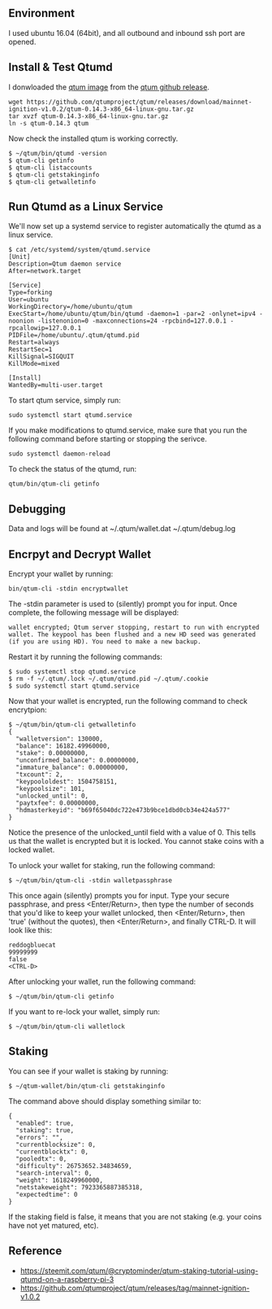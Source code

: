 
## Environment
I used ubuntu 16.04 (64bit), and all outbound and inbound ssh port are opened. 

## Install & Test Qtumd 
I donwloaded the [qtum image](https://github.com/qtumproject/qtum/releases/download/mainnet-ignition-v1.0.2/qtum-0.14.3-x86_64-linux-gnu.tar.gz)
from the [qtum github release](https://github.com/qtumproject/qtum/releases/tag/mainnet-ignition-v1.0.2).
```
wget https://github.com/qtumproject/qtum/releases/download/mainnet-ignition-v1.0.2/qtum-0.14.3-x86_64-linux-gnu.tar.gz
tar xvzf qtum-0.14.3-x86_64-linux-gnu.tar.gz
ln -s qtum-0.14.3 qtum
```

Now check the installed qtum is working correctly.
```
$ ~/qtum/bin/qtumd -version
$ qtum-cli getinfo
$ qtum-cli listaccounts
$ qtum-cli getstakinginfo
$ qtum-cli getwalletinfo
```

## Run Qtumd as a Linux Service

We'll now set up a systemd service to register automatically the qtumd as a linux service.
```
$ cat /etc/systemd/system/qtumd.service
[Unit]
Description=Qtum daemon service
After=network.target

[Service]
Type=forking
User=ubuntu
WorkingDirectory=/home/ubuntu/qtum
ExecStart=/home/ubuntu/qtum/bin/qtumd -daemon=1 -par=2 -onlynet=ipv4 -noonion -listenonion=0 -maxconnections=24 -rpcbind=127.0.0.1 -rpcallowip=127.0.0.1
PIDFile=/home/ubuntu/.qtum/qtumd.pid
Restart=always
RestartSec=1
KillSignal=SIGQUIT
KillMode=mixed

[Install]
WantedBy=multi-user.target
```

To start qtum service, simply run:
```
sudo systemctl start qtumd.service
```

If you make modifications to qtumd.service, make sure that you run the following command before starting or stopping the serivce.
```
sudo systemctl daemon-reload
```

To check the status of the qtumd, run:
```
qtum/bin/qtum-cli getinfo
```

## Debugging
Data and logs will be found at ~/.qtum/wallet.dat ~/.qtum/debug.log

## Encrpyt and Decrypt Wallet
Encrypt your wallet by running:
```
bin/qtum-cli -stdin encryptwallet
```
The -stdin parameter is used to (silently) prompt you for input. 
Once complete, the following message will be displayed:
```
wallet encrypted; Qtum server stopping, restart to run with encrypted wallet. The keypool has been flushed and a new HD seed was generated (if you are using HD). You need to make a new backup.
```

Restart it by running the following commands:
```
$ sudo systemctl stop qtumd.service
$ rm -f ~/.qtum/.lock ~/.qtum/qtumd.pid ~/.qtum/.cookie
$ sudo systemctl start qtumd.service
```

Now that your wallet is encrypted, run the following command to check encrytpion:
```
$ ~/qtum/bin/qtum-cli getwalletinfo
{
  "walletversion": 130000,
  "balance": 16182.49960000,
  "stake": 0.00000000,
  "unconfirmed_balance": 0.00000000,
  "immature_balance": 0.00000000,
  "txcount": 2,
  "keypoololdest": 1504758151,
  "keypoolsize": 101,
  "unlocked_until": 0,
  "paytxfee": 0.00000000,
  "hdmasterkeyid": "b69f65040dc722e473b9bce1dbd0cb34e424a577"
}
```
Notice the presence of the unlocked_until field with a value of 0. This tells us that the wallet is encrypted but it is locked. You cannot stake coins with a locked wallet.

To unlock your wallet for staking, run the following command:
```
$ ~/qtum/bin/qtum-cli -stdin walletpassphrase
```
This once again (silently) prompts you for input.  Type your secure passphrase, and press <Enter/Return>, then type the number of seconds that you'd like to keep your wallet unlocked, then <Enter/Return>, then 'true' (without the quotes), then <Enter/Return>, and finally CTRL-D. It will look like this:
```
reddogbluecat
99999999
false
<CTRL-D>
```

After unlocking your wallet, run the following command:
```
$ ~/qtum/bin/qtum-cli getinfo
```

If you want to re-lock your wallet, simply run:
```
$ ~/qtum/bin/qtum-cli walletlock
```


## Staking
You can see if your wallet is staking by running:
```
$ ~/qtum-wallet/bin/qtum-cli getstakinginfo
```

The command above should display something similar to:
```
{
  "enabled": true,
  "staking": true,
  "errors": "",
  "currentblocksize": 0,
  "currentblocktx": 0,
  "pooledtx": 0,
  "difficulty": 26753652.34834659,
  "search-interval": 0,
  "weight": 1618249960000,
  "netstakeweight": 7923365887385318,
  "expectedtime": 0
}
```
If the staking field is false, it means that you are not staking (e.g. your coins have not yet matured, etc).


## Reference
- https://steemit.com/qtum/@cryptominder/qtum-staking-tutorial-using-qtumd-on-a-raspberry-pi-3
- https://github.com/qtumproject/qtum/releases/tag/mainnet-ignition-v1.0.2
